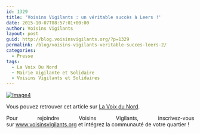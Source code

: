 ```yaml
---
id: 1329
title: 'Voisins Vigilants : un véritable succès à Leers !'
date: 2015-10-07T08:57:01+00:00
author: Voisins Vigilants
layout: post
guid: http://blog.voisinsvigilants.org/?p=1329
permalink: /blog/voisins-vigilants-veritable-succes-leers-2/
categories:
  - Presse
tags:
  - La Voix Du Nord
  - Mairie Vigilante et Solidaire
  - Voisins Vigilants et Solidaires
---
```

[<img class="aligncenter size-full wp-image-1330" src="./../../images/2015/10/Image4.jpg" alt="Image4" />](./../../images/2015/10/Image4.jpg)

<p style="text-align: justify;">
  Vous pouvez retrouver cet article sur <a href="http://www.lavoixdunord.fr/region/leers-la-reunion-publique-sur-le-dispositif-voisins-ia24b58795n3034641">La Voix du Nord</a>.
</p>

<p style="text-align: justify;">
  Pour rejoindre Voisins Vigilants, inscrivez-vous sur <a href="http://www.voisinsvigilants.org">www.voisinsvigilants.org</a> et intégrez la communauté de votre quartier !
</p>
